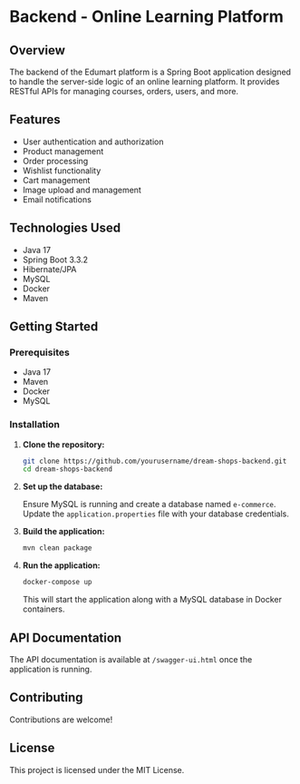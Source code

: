 # Backend - Online Learning Platform

## Overview

The backend of the Edumart platform is a Spring Boot application designed to handle the server-side logic of an online learning platform. It provides RESTful APIs for managing courses, orders, users, and more.

## Features

- User authentication and authorization
- Product management
- Order processing
- Wishlist functionality
- Cart management
- Image upload and management
- Email notifications

## Technologies Used

- Java 17
- Spring Boot 3.3.2
- Hibernate/JPA
- MySQL
- Docker
- Maven

## Getting Started

### Prerequisites

- Java 17
- Maven
- Docker
- MySQL

### Installation

1. **Clone the repository:**

   ```bash
   git clone https://github.com/yourusername/dream-shops-backend.git
   cd dream-shops-backend
   ```

2. **Set up the database:**

   Ensure MySQL is running and create a database named `e-commerce`. Update the `application.properties` file with your database credentials.

3. **Build the application:**

   ```bash
   mvn clean package
   ```

4. **Run the application:**

   ```bash
   docker-compose up
   ```

   This will start the application along with a MySQL database in Docker containers.

## API Documentation

The API documentation is available at `/swagger-ui.html` once the application is running.


## Contributing

Contributions are welcome!

## License

This project is licensed under the MIT License. 